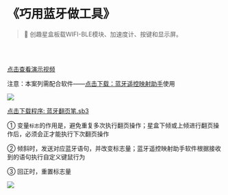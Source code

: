 # 《巧用蓝牙做工具》

> 🧰 创趣星盒板载WIFI-BLE模块、加速度计、按键和显示屏。

<br><br>

<a href="https://www.cfunworld.com" target="_blank">点击查看演示视频</a>

<p class="attention">注意：本案列需配合软件——<a href="https://www.cfunworld.com">点击下载：蓝牙遥控映射助手</a>使用</p>

<img src="/images/12/蓝牙遥控映射助手.png">


<a href="/tutorial/starbox_collection/sb3/12/蓝牙翻页笔.sb3">点击下载程序: 蓝牙翻页笔.sb3</a>

① 变量`标志`的作用是，避免重复多次执行翻页操作；星盒下倾或上倾进行翻页操作后，必须会正才能执行下次翻页操作

② 倾斜时，发送对应蓝牙语句，并改变标志量；蓝牙遥控映射助手软件根据接收到的语句执行自定义键鼠行为

③ 回正时，重置标志量

<img src="/images/12/蓝牙翻页笔.png">
